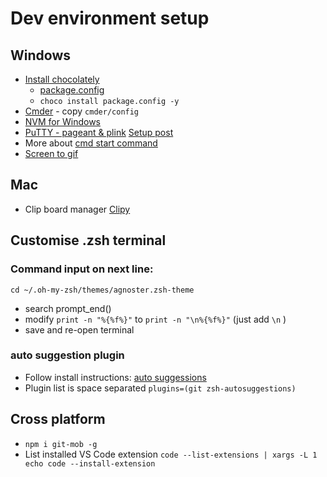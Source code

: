 # Dev environment setup

## Windows

- [Install chocolately](https://chocolatey.org/install)
    - [package.config](https://chocolatey.org/docs/commandsinstall#packagesconfig)
    - `choco install package.config -y`
- [Cmder](https://cmder.net/) - copy `cmder/config`
- [NVM for Windows](https://github.com/coreybutler/nvm-windows)
- [PuTTY - pageant & plink](https://www.chiark.greenend.org.uk/~sgtatham/putty/latest.html) [Setup post](https://www.richardkotze.com/top-tips/git-on-windows-in-command-line)
- More about [cmd start command](https://ss64.com/nt/start.html)
- [Screen to gif](https://www.screentogif.com/)

## Mac

- Clip board manager [Clipy](https://github.com/Clipy/Clipy)

## Customise .zsh terminal

### Command input on next line:

`cd ~/.oh-my-zsh/themes/agnoster.zsh-theme`

- search prompt_end()
- modify `print -n "%{%f%}"` to `print -n "\n%{%f%}"` (just add `\n` )
- save and re-open terminal

### auto suggestion plugin

- Follow install instructions: [auto suggessions](https://github.com/zsh-users/zsh-autosuggestions)
- Plugin list is space separated `plugins=(git zsh-autosuggestions)`

## Cross platform

- `npm i git-mob -g`
- List installed VS Code extension `code --list-extensions | xargs -L 1 echo code --install-extension` 
